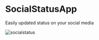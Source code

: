 # SocialStatusApp
Easily updated status on your social media




![socialstatus](https://cloud.githubusercontent.com/assets/26633579/24711068/ba9d4efc-1a40-11e7-9893-fd2a92d72ec3.gif)

